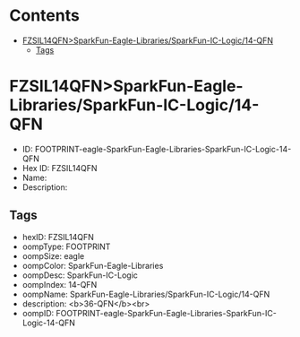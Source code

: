



Contents
========

* [FZSIL14QFN>SparkFun-Eagle-Libraries/SparkFun-IC-Logic/14-QFN](#fzsil14qfnsparkfun-eagle-librariessparkfun-ic-logic14-qfn)
	* [Tags](#tags)

# FZSIL14QFN>SparkFun-Eagle-Libraries/SparkFun-IC-Logic/14-QFN

- ID: FOOTPRINT-eagle-SparkFun-Eagle-Libraries-SparkFun-IC-Logic-14-QFN
- Hex ID: FZSIL14QFN
- Name: 
- Description: 

## Tags

- hexID: FZSIL14QFN
- oompType: FOOTPRINT
- oompSize: eagle
- oompColor: SparkFun-Eagle-Libraries
- oompDesc: SparkFun-IC-Logic
- oompIndex: 14-QFN
- oompName: SparkFun-Eagle-Libraries/SparkFun-IC-Logic/14-QFN
- description: &lt;b&gt;36-QFN&lt;/b&gt;&lt;br&gt;
- oompID: FOOTPRINT-eagle-SparkFun-Eagle-Libraries-SparkFun-IC-Logic-14-QFN
